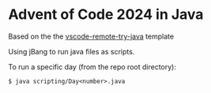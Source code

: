 # Advent of Code 2024 in Java

Based on the the [vscode-remote-try-java](https://github.com/microsoft/vscode-remote-try-java) template

Using jBang to run java files as scripts.

To run a specific day (from the repo root directory):

```
$ java scripting/Day<number>.java
```
